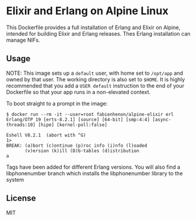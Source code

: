 # Elixir and Erlang on Alpine Linux

This Dockerfile provides a full installation of Erlang and Elixir on Alpine, intended for building Elixir and Erlang releases. Thes Erlang installation can manage NIFs.

## Usage

NOTE: This image sets up a `default` user, with home set to `/opt/app` and owned by that user. The working directory
is also set to `$HOME`. It is highly recommended that you add a `USER default` instruction to the end of your
Dockerfile so that your app runs in a non-elevated context.

To boot straight to a prompt in the image:

```
$ docker run --rm -it --user=root fabienhenon/alpine-elixir erl
Erlang/OTP 19 [erts-8.2.1] [source] [64-bit] [smp:4:4] [async-threads:10] [hipe] [kernel-poll:false]

Eshell V8.2.1  (abort with ^G)
1>
BREAK: (a)bort (c)ontinue (p)roc info (i)nfo (l)oaded
       (v)ersion (k)ill (D)b-tables (d)istribution
a
```

Tags have been added for different Erlang versions.
You will also find a libphonenumber branch which installs the libphonenumber library to the system

## License

MIT

